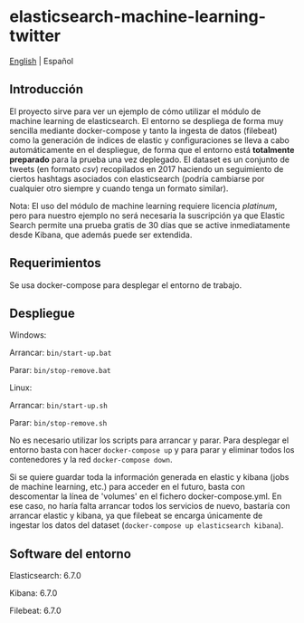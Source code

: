 # elasticsearch-machine-learning-twitter

[English](./README.md) | Español

## Introducción

El proyecto sirve para ver un ejemplo de cómo utilizar el módulo de machine learning de elasticsearch. El entorno se despliega de forma muy sencilla mediante docker-compose y tanto la ingesta de datos (filebeat) como la generación de índices de elastic y configuraciones se lleva a cabo automáticamente en el despliegue, de forma que el entorno está **totalmente preparado** para la prueba una vez deplegado. El dataset es un conjunto de tweets (en formato *csv*) recopilados en 2017 haciendo un seguimiento de ciertos hashtags asociados con elasticsearch (podría cambiarse por cualquier otro siempre y cuando tenga un formato similar).

Nota: El uso del módulo de machine learning requiere licencia *platinum*, pero para nuestro ejemplo no será necesaria la suscripción ya que Elastic Search permite una prueba gratis de 30 días que se active inmediatamente desde Kibana, que además puede ser extendida.

## Requerimientos

Se usa docker-compose para desplegar el entorno de trabajo.

## Despliegue

Windows: 

Arrancar: ```bin/start-up.bat```

Parar: ```bin/stop-remove.bat```

Linux: 

Arrancar: ```bin/start-up.sh```

Parar: ```bin/stop-remove.sh```

No es necesario utilizar los scripts para arrancar y parar. Para desplegar el entorno basta con hacer ```docker-compose up``` y para parar y eliminar todos los contenedores y la red  ```docker-compose down```.

Si se quiere guardar toda la información generada en elastic y kibana (jobs de machine learning, etc.) para acceder en el futuro, basta con descomentar la línea de 'volumes' en el fichero docker-compose.yml. En ese caso, no haría falta arrancar todos los servicios de nuevo, bastaría con arrancar elastic y kibana, ya que filebeat se encarga únicamente de ingestar los datos del dataset (```docker-compose up elasticsearch kibana```).

## Software del entorno

Elasticsearch: 6.7.0

Kibana: 6.7.0

Filebeat: 6.7.0
